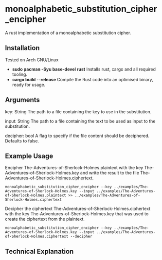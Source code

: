 # monoalphabetic_substitution_cipher_encipher


A rust implementation of a monoalphabetic substitution cipher.


## Installation
Tested on Arch GNU/Linux
<ul>
    <li><b>sudo pacman -Syu base-devel rust</b> Installs rust, cargo and all required tooling.</li>
    <li><b>cargo build --release</b> Compile the Rust code into an optimised binary, ready for usage.</li>
</ul>


## Arguments
key: String
The path to a file containing the key to use in the substitution.

input: String
The path to a file containing the text to be used as input to the substitution.

decipher: bool
A flag to specify if the file content should be deciphered. Defaults to false.


## Example Usage
Encipher The-Adventures-of-Sherlock-Holmes.plaintext with the key The-Adventures-of-Sherlock-Holmes.key and write the result to the file The-Adventures-of-Sherlock-Holmes.ciphertext.

```
monoalphabetic_substitution_cipher_encipher --key ../examples/The-Adventures-of-Sherlock-Holmes.key --input ../examples/The-Adventures-of-Sherlock-Holmes.plaintext >> ../examples/The-Adventures-of-Sherlock-Holmes.ciphertext
```

Decipher the ciphertext The-Adventures-of-Sherlock-Holmes.ciphertext with the key The-Adventures-of-Sherlock-Holmes.key that was used to create the ciphertext from the plaintext.

```
monoalphabetic_substitution_cipher_encipher --key ../examples/The-Adventures-of-Sherlock-Holmes.key --input ../examples/The-Adventures-of-Sherlock-Holmes.ciphertext --decipher
```

## Technical Explanation
